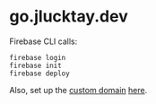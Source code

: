 # go.jlucktay.dev

Firebase CLI calls:

```shell
firebase login
firebase init
firebase deploy
```

Also, set up the [custom domain](https://support.google.com/firebase/answer/9137747)
[here](https://console.firebase.google.com/project/_/hosting/main).
